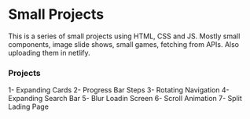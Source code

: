 # Small Projects

This is a series of small projects using HTML, CSS and JS.
Mostly small components, image slide shows, small games, fetching from APIs.
Also uploading them in netlify.

### Projects

1- Expanding Cards
2- Progress Bar Steps
3- Rotating Navigation
4- Expanding Search Bar
5- Blur Loadin Screen
6- Scroll Animation
7- Split Lading Page
